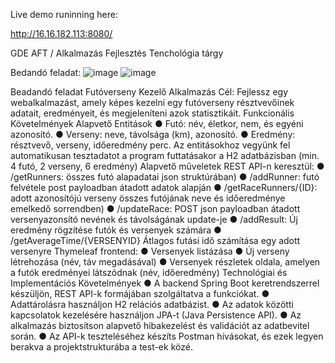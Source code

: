 Live demo runinning here:

http://16.16.182.113:8080/

GDE AFT / Alkalmazás Fejlesztés Tenchológia tárgy 

Bedandó feladat:
![image](https://github.com/vekonyat/demo/assets/59034700/c3755af5-03a1-4dad-9cdf-1b19ae9d5b1f)
![image](https://github.com/vekonyat/demo/assets/59034700/eb24260b-db06-4b1c-82c4-48d9865c64af)

Beadandó feladat
Futóverseny Kezelő Alkalmazás
Cél: Fejlessz egy webalkalmazást, amely képes kezelni egy futóverseny résztvevőinek adatait, eredményeit, és megjeleníteni azok statisztikáit.
Funkcionális Követelmények
Alapvető Entitások
● Futó: név, életkor, nem, és egyéni azonosító.
● Verseny: neve, távolsága (km), azonosító.
● Eredmény: résztvevő, verseny, időeredmény perc.
Az entitásokhoz vegyünk fel automatikusan tesztadatot a program futtatásakor a H2 adatbázisban (min. 4 futó, 2 verseny, 6 eredmény)
Alapvető műveletek REST API-n keresztül:
● /getRunners: összes futó alapadatai json struktúrában)
● /addRunner: futó felvétele post payloadban átadott adatok alapján
● /getRaceRunners/{ID}: adott azonosítójú verseny összes futójának neve és időeredménye emelkedő sorrendben)
● /updateRace: POST json payloadban átadott versenyazonsító nevének és távolságának update-je
● /addResult: Új eredmény rögzítése futók és versenyek számára
● /getAverageTime/{VERSENYID} Átlagos futási idő számítása egy adott versenyre
Thymeleaf frontend:
● Versenyek listázása
● Új verseny létrehozása (név, táv megadásával)
● Versenyek részletek oldala, amelyen a futók eredményei látszódnak (név, időeredmény)
Technológiai és Implementációs Követelmények
● A backend Spring Boot keretrendszerrel készüljön, REST API-k formájában szolgáltatva a funkciókat.
● Adattárolásra használjon H2 relációs adatbázist.
● Az adatok közötti kapcsolatok kezelésére használjon JPA-t (Java Persistence API).
● Az alkalmazás biztosítson alapvető hibakezelést és validációt az adatbevitel során.
● Az API-k teszteléséhez készíts Postman hívásokat, és ezek legyen berakva a projektstrukturába a test-ek közé.
